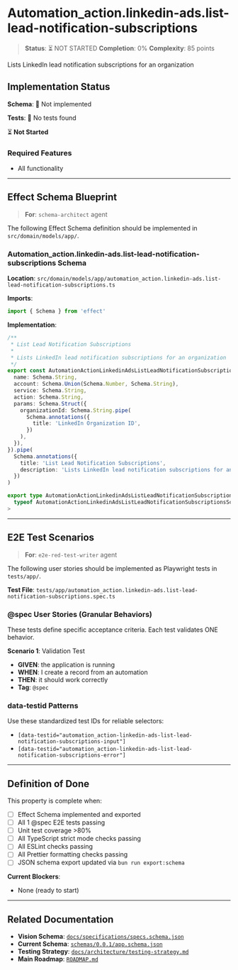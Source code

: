 # Automation_action.linkedin-ads.list-lead-notification-subscriptions

> **Status**: ⏳ NOT STARTED
> **Completion**: 0%
> **Complexity**: 85 points

Lists LinkedIn lead notification subscriptions for an organization

## Implementation Status

**Schema**: 🔴 Not implemented

**Tests**: 🔴 No tests found

⏳ **Not Started**

### Required Features

- All functionality

---

## Effect Schema Blueprint

> **For**: `schema-architect` agent

The following Effect Schema definition should be implemented in `src/domain/models/app/`.

### Automation_action.linkedin-ads.list-lead-notification-subscriptions Schema

**Location**: `src/domain/models/app/automation_action.linkedin-ads.list-lead-notification-subscriptions.ts`

**Imports**:

```typescript
import { Schema } from 'effect'
```

**Implementation**:

```typescript
/**
 * List Lead Notification Subscriptions
 *
 * Lists LinkedIn lead notification subscriptions for an organization
 */
export const AutomationActionLinkedinAdsListLeadNotificationSubscriptionsSchema = Schema.Struct({
  name: Schema.String,
  account: Schema.Union(Schema.Number, Schema.String),
  service: Schema.String,
  action: Schema.String,
  params: Schema.Struct({
    organizationId: Schema.String.pipe(
      Schema.annotations({
        title: 'LinkedIn Organization ID',
      })
    ),
  }),
}).pipe(
  Schema.annotations({
    title: 'List Lead Notification Subscriptions',
    description: 'Lists LinkedIn lead notification subscriptions for an organization',
  })
)

export type AutomationActionLinkedinAdsListLeadNotificationSubscriptions = Schema.Schema.Type<
  typeof AutomationActionLinkedinAdsListLeadNotificationSubscriptionsSchema
>
```

---

## E2E Test Scenarios

> **For**: `e2e-red-test-writer` agent

The following user stories should be implemented as Playwright tests in `tests/app/`.

**Test File**: `tests/app/automation_action.linkedin-ads.list-lead-notification-subscriptions.spec.ts`

### @spec User Stories (Granular Behaviors)

These tests define specific acceptance criteria. Each test validates ONE behavior.

**Scenario 1**: Validation Test

- **GIVEN**: the application is running
- **WHEN**: I create a record from an automation
- **THEN**: it should work correctly
- **Tag**: `@spec`

### data-testid Patterns

Use these standardized test IDs for reliable selectors:

- `[data-testid="automation_action-linkedin-ads-list-lead-notification-subscriptions-input"]`
- `[data-testid="automation_action-linkedin-ads-list-lead-notification-subscriptions-error"]`

---

## Definition of Done

This property is complete when:

- [ ] Effect Schema implemented and exported
- [ ] All 1 @spec E2E tests passing
- [ ] Unit test coverage >80%
- [ ] All TypeScript strict mode checks passing
- [ ] All ESLint checks passing
- [ ] All Prettier formatting checks passing
- [ ] JSON schema export updated via `bun run export:schema`

**Current Blockers**:

- None (ready to start)

---

## Related Documentation

- **Vision Schema**: [`docs/specifications/specs.schema.json`](../specs.schema.json)
- **Current Schema**: [`schemas/0.0.1/app.schema.json`](../../schemas/0.0.1/app.schema.json)
- **Testing Strategy**: [`docs/architecture/testing-strategy.md`](../../architecture/testing-strategy.md)
- **Main Roadmap**: [`ROADMAP.md`](../../../ROADMAP.md)
